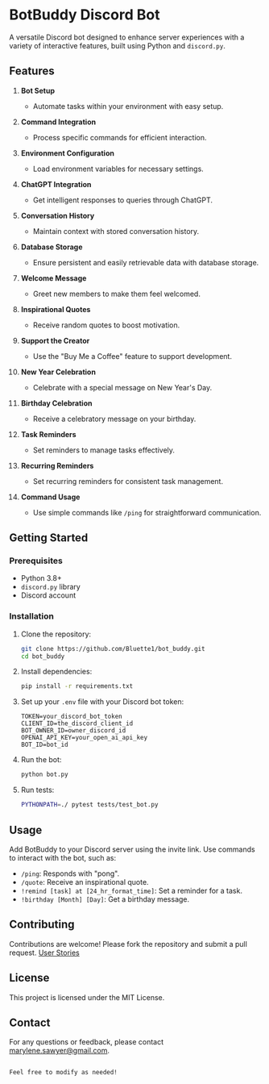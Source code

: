 # BotBuddy Discord Bot

A versatile Discord bot designed to enhance server experiences with a variety of interactive features, built using Python and `discord.py`.

## Features

1. **Bot Setup**

   - Automate tasks within your environment with easy setup.

2. **Command Integration**

   - Process specific commands for efficient interaction.

3. **Environment Configuration**

   - Load environment variables for necessary settings.

4. **ChatGPT Integration**

   - Get intelligent responses to queries through ChatGPT.

5. **Conversation History**

   - Maintain context with stored conversation history.

6. **Database Storage**

   - Ensure persistent and easily retrievable data with database storage.

7. **Welcome Message**

   - Greet new members to make them feel welcomed.

8. **Inspirational Quotes**

   - Receive random quotes to boost motivation.

9. **Support the Creator**

   - Use the "Buy Me a Coffee" feature to support development.

10. **New Year Celebration**

    - Celebrate with a special message on New Year's Day.

11. **Birthday Celebration**

    - Receive a celebratory message on your birthday.

12. **Task Reminders**

    - Set reminders to manage tasks effectively.

13. **Recurring Reminders**

    - Set recurring reminders for consistent task management.

14. **Command Usage**
    - Use simple commands like `/ping` for straightforward communication.

## Getting Started

### Prerequisites

- Python 3.8+
- `discord.py` library
- Discord account

### Installation

1. Clone the repository:

   ```bash
   git clone https://github.com/Bluette1/bot_buddy.git
   cd bot_buddy
   ```

2. Install dependencies:

   ```bash
   pip install -r requirements.txt
   ```

3. Set up your `.env` file with your Discord bot token:

   ```env
   TOKEN=your_discord_bot_token
   CLIENT_ID=the_discord_client_id
   BOT_OWNER_ID=owner_discord_id
   OPENAI_API_KEY=your_open_ai_api_key
   BOT_ID=bot_id
   ```

4. Run the bot:
   ```bash
   python bot.py
   ```

5. Run tests:
   ```bash
   PYTHONPATH=./ pytest tests/test_bot.py
   ```

## Usage

Add BotBuddy to your Discord server using the invite link. Use commands to interact with the bot, such as:

- `/ping`: Responds with "pong".
- `/quote`: Receive an inspirational quote.
- `!remind [task] at [24_hr_format_time]`: Set a reminder for a task.
- `!birthday [Month] [Day]`: Get a birthday message.

## Contributing

Contributions are welcome! Please fork the repository and submit a pull request.
[User Stories](https://www.notion.so/BotBuddy-118e6a4d98f280f0ba0ec086577831b4?pvs=4)

## License

This project is licensed under the MIT License.

## Contact

For any questions or feedback, please contact [marylene.sawyer@gmail.com](mailto:marylene.sawyer@gmail.com).

```

Feel free to modify as needed!
```
